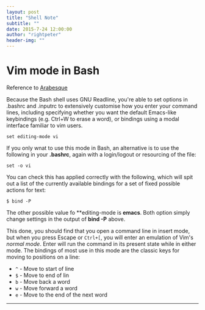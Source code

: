 ```yaml
---
layout: post
title: "Shell Note"
subtitle: ""
date: 2015-7-24 12:00:00
author: "rightpeter"
header-img: ""
---
```


# Vim mode in Bash

Reference to [Arabesque](http://blog.sanctum.geek.nz/vi-mode-in-bash/)

Because the Bash shell uses GNU Readline, you're able to set options in .bashrc
and .inputrc to extensively customise how you enter your command lines,
including specifying whether you want the default Emacs-like keybindings (e.g.
Ctrl+W to erase a word), or bindings using a modal interface familiar to vim
users.

    set editing-mode vi

If you only wnat to use this mode in Bash, an alternative is to use the
following in your **.bashrc**, again with a login/logout or resourcing of the
file:

    set -o vi

You can check this has applied correctly with the following, which will spit
out a list of the currently available bindings for a set of fixed possible
actions for text:

    $ bind -P

The other possible value fo **editing-mode is **emacs**. Both option simply
change settings in the output of **bind -P** above.

This done, you should find that you open a command line in insert mode, but
when you press Escape or `Ctrl+[`, you will enter an emulation of Vim's _normal
mode_. Enter will run the command in its present state while in either mode.
The bindings of most use in this mode are the classic keys for moving to
positions on a line:

 * `^` - Move to start of line
 * `$` - Move to end of lin
 * `b` - Move back a word
 * `w` - Move forward a word
 * `e` - Move to the end of the next word

- - - -
